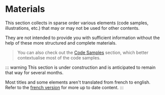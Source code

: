 # Materials

This section collects in sparse order various elements (code samples, illustrations, etc.) that may or may not be used for other contents.

They are not intended to provide you with sufficient information without the help of these more structured and complete materials.

> You can also check out the [Code Samples](/fundamentals/code-samples/) section, which better contextualise most of the code samples.

::: warning
This section is under construction and is anticipated to remain that way for several months.

Most titles and some elements aren't translated from french to english.\
Refer to the [french version](/fr/fundamentals/materials/) for more up to date content.
:::

